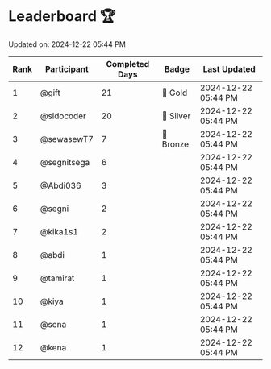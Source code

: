 # Leaderboard 🏆

Updated on: 2024-12-22 05:44 PM

| Rank | Participant       | Completed Days | Badge      | Last Updated         |
|------|-------------------|----------------|------------|----------------------|
| 1    | @gift             | 21             | 🏅 Gold     | 2024-12-22 05:44 PM |
| 2    | @sidocoder        | 20             | 🥈 Silver   | 2024-12-22 05:44 PM |
| 3    | @sewasewT7        | 7              | 🥉 Bronze   | 2024-12-22 05:44 PM |
| 4    | @segnitsega       | 6              |            | 2024-12-22 05:44 PM |
| 5    | @Abdi036          | 3              |            | 2024-12-22 05:44 PM |
| 6    | @segni            | 2              |            | 2024-12-22 05:44 PM |
| 7    | @kika1s1          | 2              |            | 2024-12-22 05:44 PM |
| 8    | @abdi             | 1              |            | 2024-12-22 05:44 PM |
| 9    | @tamirat          | 1              |            | 2024-12-22 05:44 PM |
| 10   | @kiya             | 1              |            | 2024-12-22 05:44 PM |
| 11   | @sena             | 1              |            | 2024-12-22 05:44 PM |
| 12   | @kena             | 1              |            | 2024-12-22 05:44 PM |

